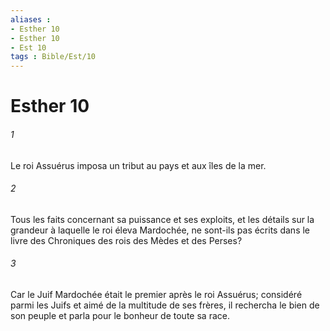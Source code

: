 ```yaml
---
aliases : 
- Esther 10
- Esther 10
- Est 10
tags : Bible/Est/10
---
```


# Esther 10

###### 1
Le roi Assuérus imposa un tribut au pays et aux îles de la mer.
###### 2
Tous les faits concernant sa puissance et ses exploits, et les détails sur la grandeur à laquelle le roi éleva Mardochée, ne sont-ils pas écrits dans le livre des Chroniques des rois des Mèdes et des Perses?
###### 3
Car le Juif Mardochée était le premier après le roi Assuérus; considéré parmi les Juifs et aimé de la multitude de ses frères, il rechercha le bien de son peuple et parla pour le bonheur de toute sa race.
